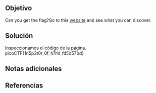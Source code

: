 ## Objetivo
Can you get the flag?Go to this [website](http://saturn.picoctf.net:64200/) and see what you can discover.
## Solución
Inspeccionamos el código de la página.
picoCTF{1n5p3t0r_0f_h7ml_fd5d57bd}
## Notas adicionales

## Referencias
